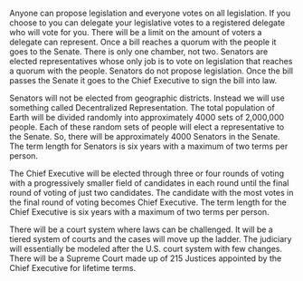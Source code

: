 Anyone can propose legislation and everyone votes on all legislation. If you choose to you can delegate your legislative votes to a registered delegate who will vote for you. There will be a limit on the amount of voters a delegate can represent. Once a bill reaches a quorum with the people it goes to the Senate. There is only one chamber, not two. Senators are elected representatives whose only job is to vote on legislation that reaches a quorum with the people. Senators do not propose legislation. Once the bill passes the Senate it goes to the Chief Executive to sign the bill into law.

Senators will not be elected from geographic districts. Instead we will use something called Decentralized Representation. The total population of Earth will be divided randomly into approximately 4000 sets of 2,000,000 people. Each of these random sets of people will elect a representative to the Senate. So, there will be approximately 4000 Senators in the Senate. The term length for Senators is six years with a maximum of two terms per person.

The Chief Executive will be elected through three or four rounds of voting with a progressively smaller field of candidates in each round until the final round of voting of just two candidates. The candidate with the most votes in the final round of voting becomes Chief Executive. The term length for the Chief Executive is six years with a maximum of two terms per person.

There will be a court system where laws can be challenged. It will be a tiered system of courts and the cases will move up the ladder. The judiciary will essentially be modeled after the U.S. court system with few changes. There will be a Supreme Court made up of 215 Justices appointed by the Chief Executive for lifetime terms.
